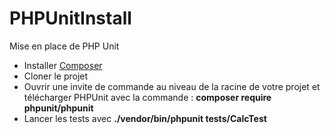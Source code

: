 # PHPUnitInstall
Mise en place de PHP Unit

* Installer [Composer](https://getcomposer.org/)
* Cloner le projet
* Ouvrir une invite de commande au niveau de la racine de votre projet et télécharger PHPUnit avec la commande : **composer require phpunit/phpunit**
* Lancer les tests avec **./vendor/bin/phpunit tests/CalcTest**

